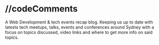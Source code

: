 # //codeComments
A Web Development &amp; tech events recap blog. Keeping us up to date with latests tech meetups, talks, events and conferences around Sydney with a focus on topics discussed, video links and where to get more info on said topics.